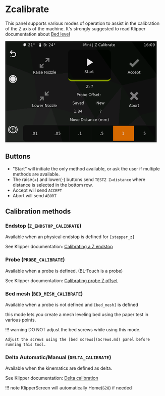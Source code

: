 # Zcalibrate
This panel supports various modes of operation to assist in the calibration of the Z axis of the machine.
It's strongly suggested to read Klipper documentation about [Bed level](https://www.klipper3d.org/Bed_Level.html)

![Screenshot](img/panels/zcalibrate.png)


## Buttons
* "Start" will initiate the only method available, or ask the user if multiple methods are available.
* The raise(+) and lower(-) buttons send `TESTZ Z=distance` where distance is selected in the bottom row.
* Accept will send `ACCEPT`
* Abort will send `ABORT`

## Calibration methods
### Endstop (`Z_ENDSTOP_CALIBRATE`)
Available when an physical endstop is defined for `[stepper_z]`

See Klipper documentation: [Calibrating a Z endstop](https://www.klipper3d.org/Manual_Level.html#calibrating-a-z-endstop)

### Probe (`PROBE_CALIBRATE`)
Available when a probe is defined. (BL-Touch is a probe)

See Klipper documentation: [Calibrating probe Z offset](https://www.klipper3d.org/Probe_Calibrate.html#calibrating-probe-z-offset)

### Bed mesh (`BED_MESH_CALIBRATE`)
Available when a probe is not defined and `[bed_mesh]` is defined

this mode lets you create a mesh leveling bed using the paper test in various points.

!!! warning
    DO NOT adjust the bed screws while using this mode.

    Adjust the screws using the [bed screws](Screws.md) panel before running this tool.

### Delta Automatic/Manual (`DELTA_CALIBRATE`)
Available when the kinematics are defined as delta.

See Klipper documentation: [Delta calibration](https://www.klipper3d.org/Delta_Calibrate.html)

!!! note
    KlipperScreen will automatically Home(`G28`) if needed
